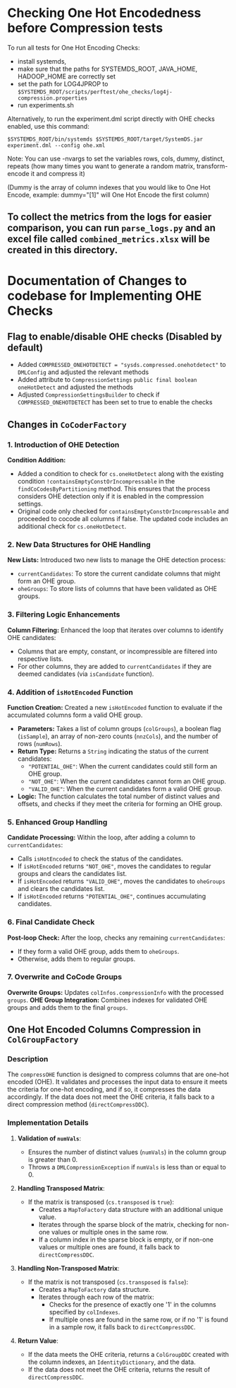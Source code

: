 <!--
{% comment %}
Licensed to the Apache Software Foundation (ASF) under one or more
contributor license agreements.  See the NOTICE file distributed with
this work for additional information regarding copyright ownership.
The ASF licenses this file to you under the Apache License, Version 2.0
(the "License"); you may not use this file except in compliance with
the License.  You may obtain a copy of the License at

http://www.apache.org/licenses/LICENSE-2.0

Unless required by applicable law or agreed to in writing, software
distributed under the License is distributed on an "AS IS" BASIS,
WITHOUT WARRANTIES OR CONDITIONS OF ANY KIND, either express or implied.
See the License for the specific language governing permissions and
limitations under the License.
{% end comment %}
-->

# Checking One Hot Encodedness before Compression tests

To run all tests for One Hot Encoding Checks:
 * install systemds,
 * make sure that the paths for SYSTEMDS_ROOT, JAVA_HOME, HADOOP_HOME are correctly set
 * set the path for LOG4JPROP to `$SYSTEMDS_ROOT/scripts/perftest/ohe_checks/log4j-compression.properties`
 * run experiments.sh

Alternatively, to run the experiment.dml script directly with OHE checks enabled, use this command: 
 
`$SYSTEMDS_ROOT/bin/systemds $SYSTEMDS_ROOT/target/SystemDS.jar experiment.dml --config ohe.xml `
 
Note: You can use -nvargs to set the variables rows, cols, dummy, distinct, repeats (how many times you want to generate a random matrix, transform-encode it and compress it)

(Dummy is the array of column indexes that you would like to One Hot Encode, example: dummy="[1]" will One Hot Encode the first column)

To collect the metrics from the logs for easier comparison, you can run `parse_logs.py` and an excel file called `combined_metrics.xlsx` will be created in this directory.
---
# Documentation of Changes to codebase for Implementing OHE Checks

## Flag to enable/disable OHE checks (Disabled by default)
- Added ``COMPRESSED_ONEHOTDETECT = "sysds.compressed.onehotdetect"`` to ``DMLConfig`` and adjusted the relevant methods
- Added attribute to ``CompressionSettings`` ``public final boolean oneHotDetect`` and adjusted the methods
- Adjusted ``CompressionSettingsBuilder`` to check if ``COMPRESSED_ONEHOTDETECT`` has been set to true to enable the checks 

## Changes in  `CoCoderFactory` 

### 1. Introduction of OHE Detection

**Condition Addition:**
- Added a condition to check for `cs.oneHotDetect` along with the existing condition `!containsEmptyConstOrIncompressable` in the `findCoCodesByPartitioning` method. This ensures that the process considers OHE detection only if it is enabled in the compression settings.
- Original code only checked for `containsEmptyConstOrIncompressable` and proceeded to cocode all columns if false. The updated code includes an additional check for `cs.oneHotDetect`.

### 2. New Data Structures for OHE Handling

**New Lists:** Introduced two new lists to manage the OHE detection process:
- `currentCandidates`: To store the current candidate columns that might form an OHE group.
- `oheGroups`: To store lists of columns that have been validated as OHE groups.

### 3. Filtering Logic Enhancements

**Column Filtering:** Enhanced the loop that iterates over columns to identify OHE candidates:
- Columns that are empty, constant, or incompressible are filtered into respective lists.
- For other columns, they are added to `currentCandidates` if they are deemed candidates (via `isCandidate` function).

### 4. Addition of `isHotEncoded` Function

**Function Creation:** Created a new `isHotEncoded` function to evaluate if the accumulated columns form a valid OHE group.
- **Parameters:** Takes a list of column groups (`colGroups`), a boolean flag (`isSample`), an array of non-zero counts (`nnzCols`), and the number of rows (`numRows`).
- **Return Type:** Returns a `String` indicating the status of the current candidates:
  - `"POTENTIAL_OHE"`: When the current candidates could still form an OHE group.
  - `"NOT_OHE"`: When the current candidates cannot form an OHE group.
  - `"VALID_OHE"`: When the current candidates form a valid OHE group.
- **Logic:** The function calculates the total number of distinct values and offsets, and checks if they meet the criteria for forming an OHE group.

### 5. Enhanced Group Handling

**Candidate Processing:** Within the loop, after adding a column to `currentCandidates`:
- Calls `isHotEncoded` to check the status of the candidates.
- If `isHotEncoded` returns `"NOT_OHE"`, moves the candidates to regular groups and clears the candidates list.
- If `isHotEncoded` returns `"VALID_OHE"`, moves the candidates to `oheGroups` and clears the candidates list.
- If `isHotEncoded` returns `"POTENTIAL_OHE"`, continues accumulating candidates.

### 6. Final Candidate Check

**Post-loop Check:** After the loop, checks any remaining `currentCandidates`:
- If they form a valid OHE group, adds them to `oheGroups`.
- Otherwise, adds them to regular groups.

### 7. Overwrite and CoCode Groups

**Overwrite Groups:** Updates `colInfos.compressionInfo` with the processed `groups`.
**OHE Group Integration:** Combines indexes for validated OHE groups and adds them to the final `groups`.

## One Hot Encoded Columns Compression in `ColGroupFactory`

### Description

The `compressOHE` function is designed to compress columns that are one-hot encoded (OHE). It validates and processes the input data to ensure it meets the criteria for one-hot encoding, and if so, it compresses the data accordingly. If the data does not meet the OHE criteria, it falls back to a direct compression method (`directCompressDDC`).

### Implementation Details

1. **Validation of `numVals`**:
   - Ensures the number of distinct values (`numVals`) in the column group is greater than 0.
   - Throws a `DMLCompressionException` if `numVals` is less than or equal to 0.

2. **Handling Transposed Matrix**:
   - If the matrix is transposed (`cs.transposed` is `true`):
     - Creates a `MapToFactory` data structure with an additional unique value.
     - Iterates through the sparse block of the matrix, checking for non-one values or multiple ones in the same row.
     - If a column index in the sparse block is empty, or if non-one values or multiple ones are found, it falls back to `directCompressDDC`.

3. **Handling Non-Transposed Matrix**:
   - If the matrix is not transposed (`cs.transposed` is `false`):
     - Creates a `MapToFactory` data structure.
     - Iterates through each row of the matrix:
       - Checks for the presence of exactly one '1' in the columns specified by `colIndexes`.
       - If multiple ones are found in the same row, or if no '1' is found in a sample row, it falls back to `directCompressDDC`.

4. **Return Value**:
   - If the data meets the OHE criteria, returns a `ColGroupDDC` created with the column indexes, an `IdentityDictionary`, and the data.
   - If the data does not meet the OHE criteria, returns the result of `directCompressDDC`.
